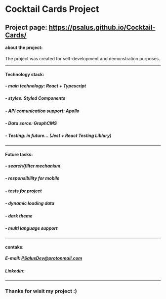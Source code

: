 # Cocktail Cards Project

## Project page: https://psalus.github.io/Cocktail-Cards/

#### about the project:

The project was created for self-development and demonstration purposes.

---

#### Technology stack:

##### - main technology: React + Typescript

##### - styles: Styled Components

##### - API comunication support: Apollo

##### - Data sorce: GraphCMS

##### - Testing: in future... (Jest + React Testing Liblary)

---

#### Future tasks:

##### - search/filter mechanism

##### - responsibility for mobile

##### - tests for project

##### - dynamic loading data

##### - dark theme

##### - multi language support

---

#### contaks:

##### E-mail: PSalusDev@protonmail.com

##### Linkedin:

---

### Thanks for wisit my project :)
